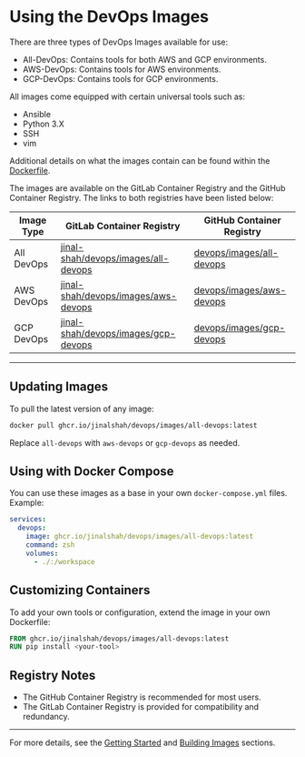 # Using the DevOps Images

There are three types of DevOps Images available for use:

- All-DevOps: Contains tools for both AWS and GCP environments.
- AWS-DevOps: Contains tools for AWS environments.
- GCP-DevOps: Contains tools for GCP environments.

All images come equipped with certain universal tools such as:

- Ansible
- Python 3.X
- SSH
- vim

Additional details on what the images contain can be found within the [Dockerfile](../../Dockerfile).

The images are available on the GitLab Container Registry and the GitHub Container Registry. The links to both registries have been listed below:

| Image Type | GitLab Container Registry                                                                                     | GitHub Container Registry  |
|------------|---------------------------------------------------------------------------------------------------------------|----------------------------|
| All DevOps | [jinal-shah/devops/images/all-devops](https://gitlab.com/jinal-shah/devops/images/container_registry/2301277) | [devops/images/all-devops](https://github.com/users/jinalshah/packages/container/package/devops%2Fimages%2Fall-devops) |
| AWS DevOps | [jinal-shah/devops/images/aws-devops](https://gitlab.com/jinal-shah/devops/images/container_registry/2301280) | [devops/images/aws-devops](https://github.com/users/jinalshah/packages/container/package/devops%2Fimages%2Faws-devops) |
| GCP DevOps | [jinal-shah/devops/images/gcp-devops](https://gitlab.com/jinal-shah/devops/images/container_registry/2301282) | [devops/images/gcp-devops](https://github.com/users/jinalshah/packages/container/package/devops%2Fimages%2Fgcp-devops) |

---

## Updating Images

To pull the latest version of any image:

```bash
docker pull ghcr.io/jinalshah/devops/images/all-devops:latest
```

Replace `all-devops` with `aws-devops` or `gcp-devops` as needed.

## Using with Docker Compose

You can use these images as a base in your own `docker-compose.yml` files. Example:

```yaml
services:
  devops:
    image: ghcr.io/jinalshah/devops/images/all-devops:latest
    command: zsh
    volumes:
      - ./:/workspace
```

## Customizing Containers

To add your own tools or configuration, extend the image in your own Dockerfile:

```dockerfile
FROM ghcr.io/jinalshah/devops/images/all-devops:latest
RUN pip install <your-tool>
```

## Registry Notes

- The GitHub Container Registry is recommended for most users.
- The GitLab Container Registry is provided for compatibility and redundancy.

---

For more details, see the [Getting Started](../index.md) and [Building Images](../build-images/index.md) sections.

